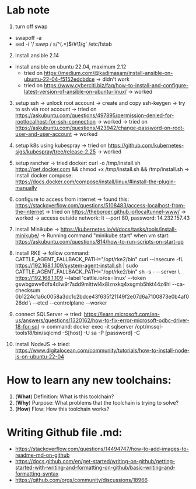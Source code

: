 # Lab note
1. turn off swap
  - swapoff -a
  - sed -i '/ sawp / s/^\(.*\)$/#\1/g' /etc/fstab

2. install ansible 2.14
  - install ansible on ubuntu 22.04, maximum 2.12
    - tried on https://medium.com/@kadimasam/install-ansible-on-ubuntu-22-04-f5152edcbdce -> didn't work
    - tried on https://www.cyberciti.biz/faq/how-to-install-and-configure-latest-version-of-ansible-on-ubuntu-linux/ -> worked

3. setup ssh
-> unlock root account -> create and copy ssh-keygen -> try to ssh via root account
-> tried on https://askubuntu.com/questions/497895/permission-denied-for-rootlocalhost-for-ssh-connection -> worked 
-> tried on https://askubuntu.com/questions/423942/change-password-on-root-user-and-user-account -> worked

4. setup k8s using kubespray
-> tried on https://github.com/kubernetes-sigs/kubespray/tree/release-2.25 -> worked

5. setup rancher
-> tried docker: curl -o /tmp/install.sh https://get.docker.com && chmod +x /tmp/install.sh && /tmp/install.sh
-> install docker compose: https://docs.docker.com/compose/install/linux/#install-the-plugin-manually

6. configure to access from internet
-> found this: https://stackoverflow.com/questions/5108483/access-localhost-from-the-internet
-> tried on https://theboroer.github.io/localtunnel-www/ -> worked
-> access outside network: lt --port 80, password: 14.232.157.43

7. install Minikube
-> https://kubernetes.io/vi/docs/tasks/tools/install-minikube/
-> Running command "minikube start" when vm start: https://askubuntu.com/questions/814/how-to-run-scripts-on-start-up

8. install RKE
-> follow command:
CATTLE_AGENT_FALLBACK_PATH="/opt/rke2/bin" curl --insecure -fL https://192.168.1.109/system-agent-install.sh | sudo CATTLE_AGENT_FALLBACK_PATH="/opt/rke2/bin" sh -s - --server \\
https://192.168.1.109 --label 'cattle.io/os=linux' --token gswbgxwv6dfx4dlw9r7sdd9mlttwl4x8lznxkq4xsgmb5hkt44z4hl --ca-checksum 0b1224c1a6c0058a3dc1c2bdce43f635f21149f2e07d6a7100873e0b4af026dd \\
--etcd --controlplane --worker

9. connect SQLServer
-> tried: https://learn.microsoft.com/en-us/answers/questions/1320162/how-to-fix-error-microsoft-odbc-driver-18-for-sql
-> command: docker exec -it sqlserver /opt/mssql-tools18/bin/sqlcmd -S[host] -U sa -P [password] -C

10. install NodeJS
-> tried: https://www.digitalocean.com/community/tutorials/how-to-install-node-js-on-ubuntu-22-04

# How to learn any new toolchains:
1. (**What**) Definition: What is this toolchain?
2. (**Why**) Purpose: What problems that the toolchain is trying to solve?
3. (**How**) Flow: How this toolchain works?

# Writing Github file .md:
- https://stackoverflow.com/questions/14494747/how-to-add-images-to-readme-md-on-github
- https://docs.github.com/en/get-started/writing-on-github/getting-started-with-writing-and-formatting-on-github/basic-writing-and-formatting-syntax
- https://github.com/orgs/community/discussions/18966